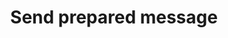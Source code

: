 ---
title: Send prepared message
excerpt: >-
  The method is used for sending a prepared message to one or many contacts. You
  can create broadcasts for Email, SMS, Mobile Push, Web Push, Viber, Telegram
  bot channels.<br/>You can parametrize the message for each contact
  individually.
api:
  file: yespoio.json
  operationId: sendExtendedPreparedMessage
deprecated: false
hidden: false
metadata:
  title: ''
  description: ''
  robots: index
next:
  description: ''
---